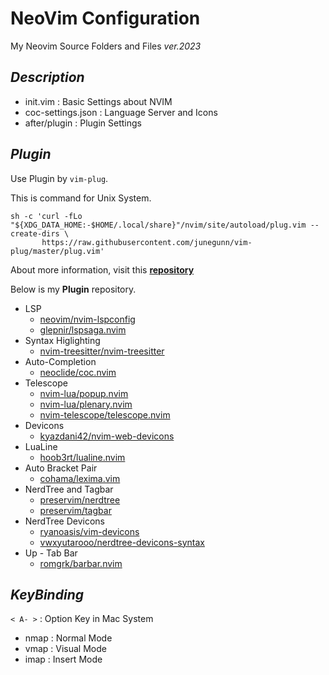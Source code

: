 # NeoVim Configuration

My Neovim Source Folders and Files _ver.2023_

## $Description$

* init.vim : Basic Settings about NVIM
* coc-settings.json : Language Server and Icons
* after/plugin : Plugin Settings

## $Plugin$

Use Plugin by `vim-plug`.

This is command for Unix System.

```
sh -c 'curl -fLo "${XDG_DATA_HOME:-$HOME/.local/share}"/nvim/site/autoload/plug.vim --create-dirs \
       https://raw.githubusercontent.com/junegunn/vim-plug/master/plug.vim'
```

About more information, visit this __[repository](https://github.com/junegunn/vim-plug)__

Below is my __Plugin__ repository.

* LSP
  * [neovim/nvim-lspconfig](https://github.com/neovim/nvim-lspconfig)
  * [glepnir/lspsaga.nvim](https://github.com/nvimdev/lspsaga.nvim)
* Syntax Higlighting
  * [nvim-treesitter/nvim-treesitter](https://github.com/nvim-treesitter/nvim-treesitter)
* Auto-Completion
  * [neoclide/coc.nvim](https://github.com/neoclide/coc.nvim)
* Telescope
  * [nvim-lua/popup.nvim](https://github.com/nvim-lua/popup.nvim)
  * [nvim-lua/plenary.nvim](https://github.com/nvim-lua/plenary.nvim)
  * [nvim-telescope/telescope.nvim](https://github.com/nvim-telescope/telescope.nvim)
* Devicons
  * [kyazdani42/nvim-web-devicons](https://github.com/nvim-tree/nvim-web-devicons)
* LuaLine
  * [hoob3rt/lualine.nvim](https://github.com/nvim-lualine/lualine.nvim)
* Auto Bracket Pair
  * [cohama/lexima.vim](https://github.com/cohama/lexima.vim)
* NerdTree and Tagbar
  * [preservim/nerdtree](https://github.com/preservim/nerdtree)
  * [preservim/tagbar](https://github.com/preservim/tagbar)
* NerdTree Devicons
  * [ryanoasis/vim-devicons](https://github.com/ryanoasis/vim-devicons)
  * [vwxyutarooo/nerdtree-devicons-syntax](https://github.com/vwxyutarooo/nerdtree-devicons-syntax)
* Up - Tab Bar
  * [romgrk/barbar.nvim](https://github.com/romgrk/barbar.nvim)

## $Key Binding$

`< A- >` : Option Key in Mac System

* nmap : Normal Mode
* vmap : Visual Mode
* imap : Insert Mode
